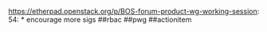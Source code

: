 https://etherpad.openstack.org/p/BOS-forum-product-wg-working-session: 54: * encourage more sigs ##rbac  ##pwg ##actionitem
